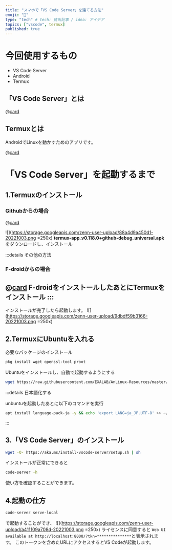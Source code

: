 ```yaml
---
title: "スマホで「VS Code Server」を建てる方法"
emoji: "📝"
type: "tech" # tech: 技術記事 / idea: アイデア
topics: ["vscode", termux]
published: true
---
```


# 今回使用するもの

- VS Code Server
- Android
- Termux

## 「VS Code Server」とは

@[card](https://code.visualstudio.com/blogs/2022/07/07/vscode-server)

## Termuxとは

AndroidでLinuxを動かすためのアプリです。

@[card](https://github.com/termux/termux-app)

# 「VS Code Server」を起動するまで

## 1.Termuxのインストール

### Githubからの場合

@[card](https://github.com/termux/termux-app/releases)

![](<https://storage.googleapis.com/zenn-user-upload/88a4d9a450d1-20221003.png> =250x)
**termux-app_v0.118.0+github-debug_universal.apk**をダウンロードし、インストール

:::details その他の方法

### F-droidからの場合

@[card](https://f-droid.org/en/packages/com.termux/)
F-droidをインストールしたあとにTermuxをインストール
:::
---

インストールが完了したら起動します。
![](<https://storage.googleapis.com/zenn-user-upload/9dbdf59b3166-20221003.png> =250x)

## 2.TermuxにUbuntuを入れる

必要なパッケージのインストール

```sh
pkg install wget openssl-tool proot
```

Ubuntuをインストールし、自動で起動するようにする

```sh
wget https://raw.githubusercontent.com/EXALAB/AnLinux-Resources/master/Scripts/Installer/Ubuntu/ubuntu.sh && bash ubuntu.sh && echo "./start-ubuntu.sh" >> ~/.bashrc && ./start-ubuntu.sh
```

:::details 日本語化する

unbuntuを起動したあとに以下のコマンドを実行

```sh
apt install language-pack-ja -y && echo 'export LANG=ja_JP.UTF-8' >> ~/.bashrc && echo 'export LANGUAGE="ja_JP:ja"' >> ~/.bashrc
```

:::

## 3.「VS Code Server」のインストール

```sh
wget -O- https://aka.ms/install-vscode-server/setup.sh | sh
```

インストールが正常にできると

```sh
code-server -h
```

使い方を確認することができます。

## 4.起動の仕方

```sh
code-server serve-local
```

で起動することができ、
![](<https://storage.googleapis.com/zenn-user-upload/a411109a708d-20221003.png> =250x)
ライセンスに同意すると
`Web UI available at http://localhost:8000/?tkn=***************`と表示されます。
このトークンを含めたURLにアクセスするとVS Codeが起動します。
